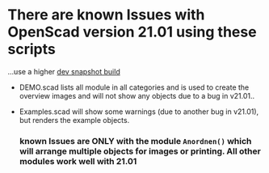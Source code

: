# There are known Issues with OpenScad version 21.01 using these scripts

…use a higher [dev snapshot build](http://openscad.org/downloads.html#snapshots)

- DEMO.scad lists all module in all categories and is used to create the overview images and will not show any objects due to a bug in v21.01..
- Examples.scad will show some warnings (due to another bug in v21.01), but renders the example objects.

  ### known Issues are **ONLY** with the module `Anordnen()` which will arrange multiple objects for images or printing. All other modules work well with 21.01
